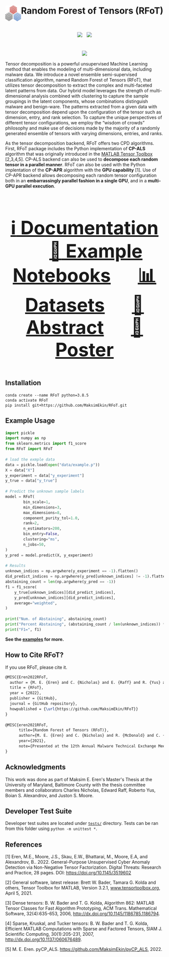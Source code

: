 # Random Forest of Tensors (RFoT) <img align="left" width="50" height="50" src="RFoT/RFoT.png">

<div align="center", style="font-size: 50px">
    <img src="https://img.shields.io/hexpm/l/plug"></img>
    <img src="https://img.shields.io/badge/python-v3.8.5-blue"></img>
</div>

<br>

<p align="center">
  <img width="500" src="RFoT/rfot_demo.png">
</p>

Tensor decomposition is a powerful unsupervised Machine Learning method that enables the modeling of multi-dimensional data, including malware data. We introduce a novel ensemble semi-supervised classification algorithm, named Random Forest of Tensors (RFoT), that utilizes tensor decomposition to extract the complex and multi-faceted latent patterns from data. Our hybrid model leverages the strength of multi-dimensional analysis combined with clustering to capture the sample groupings in the latent components, whose combinations distinguish malware and benign-ware. The patterns extracted from a given data with tensor decomposition depend upon the configuration of the tensor such as dimension, entry, and rank selection. To capture the unique perspectives of different tensor configurations, we employ the “wisdom of crowds” philosophy and make use of decisions made by the majority of a randomly generated ensemble of tensors with varying dimensions, entries, and ranks.

As the tensor decomposition backend, RFoT offers two CPD algorithms. First, RFoT package includes the Python implementation of **CP-ALS** algorithm that was originally introduced in the [MATLAB Tensor Toolbox](https://www.tensortoolbox.org/cp.html>) [2,3,4,5]. CP-ALS backend can also be used to **decompose each random tensor in a parallel manner**. RFoT can also be used with the Python implentation of the **CP-APR** algorithm with the **GPU capability** [1]. Use of CP-APR backend allows decomposing each random tensor configuration both in an **embarrassingly parallel fashion in a single GPU**, and in a **multi-GPU parallel execution**.

<div align="center", style="font-size: 50px">

### [:information_source: Documentation](#) &emsp; [:orange_book: Example Notebooks](examples/) &emsp; [:bar_chart: Datasets](data/) &emsp; [:page_facing_up: Abstract](https://www.maksimeren.com/abstract/Random_Forest_of_Tensors_RFoT_MTEM.pdf)  &emsp; [:scroll: Poster](https://www.maksimeren.com/poster/Random_Forest_of_Tensors_RFoT_MTEM.pdf)

</div>


## Installation

```shell
conda create --name RFoT python=3.8.5
conda activate RFoT
pip install git+https://github.com/MaksimEkin/RFoT.git
```

## Example Usage
```python
import pickle
import numpy as np
from sklearn.metrics import f1_score
from RFoT import RFoT

# load the exmple data
data = pickle.load(open("data/example.p"))
X = data["X"]
y_experiment = data["y_experiment"]
y_true = data["y_true"]

# Predict the unknown sample labels
model = RFoT(
        bin_scale=1,
        min_dimensions=3,
        max_dimensions=8,
        component_purity_tol=1.0,
        rank=2,
        n_estimators=200,
        bin_entry=False,
        clustering="ms",
        n_jobs=50,
)
y_pred = model.predict(X, y_experiment)

# Results
unknown_indices = np.argwhere(y_experiment == -1).flatten()
did_predict_indices = np.argwhere(y_pred[unknown_indices] != -1).flatten()
abstaining_count = len(np.argwhere(y_pred == -1))
f1 = f1_score(
    y_true[unknown_indices][did_predict_indices],
    y_pred[unknown_indices][did_predict_indices],
    average="weighted",
)

print("Num. of Abstaining", abstaining_count)
print("Percent Abstaining", (abstaining_count / len(unknown_indices)) * 100, "%")
print("F1=", f1)
```
**See the [examples](examples/) for more.**

## How to Cite RFoT?
If you use RFoT, please cite it.

```latex
@MISC{Eren2022RFoT,
  author = {M. E. {Eren} and C. {Nicholas} and E. {Raff} and R. {Yus} and J. S. {Moore} and B. S. {Alexandrov}},
  title = {RFoT},
  year = {2022},
  publisher = {GitHub},
  journal = {GitHub repository},
  howpublished = {\url{https://github.com/MaksimEkin/RFoT}}
}

@MISC{eren2021RFoT,
      title={Random Forest of Tensors (RFoT)}, 
      author={M. E. {Eren} and C. {Nicholas} and R. {McDonald} and C. {Hamer}},
      year={2021},
      note={Presented at the 12th Annual Malware Technical Exchange Meeting, Online, 2021}
}
```

## Acknowledgments

This work was done as part of Maksim E. Eren's Master's Thesis at the University of Maryland, Baltimore County with the thesis committee members and collaborators Charles Nicholas, Edward Raff, Roberto Yus, Boian S. Alexandrov, and Juston S. Moore.

## Developer Test Suite
Developer test suites are located under [```tests/```](tests/) directory. Tests can be ran from this folder using ```python -m unittest *```.

## References
[1] Eren, M.E., Moore, J.S., Skau, E.W., Bhattarai, M., Moore, E.A, and Alexandrov, B.. 2022. General-Purpose Unsupervised Cyber Anomaly Detection via Non-Negative Tensor Factorization. Digital Threats: Research and Practice, 28 pages. DOI: https://doi.org/10.1145/3519602

[2] General software, latest release: Brett W. Bader, Tamara G. Kolda and others, Tensor Toolbox for MATLAB, Version 3.2.1, www.tensortoolbox.org, April 5, 2021.

[3] Dense tensors: B. W. Bader and T. G. Kolda, Algorithm 862: MATLAB Tensor Classes for Fast Algorithm Prototyping, ACM Trans. Mathematical Software, 32(4):635-653, 2006, http://dx.doi.org/10.1145/1186785.1186794.

[4] Sparse, Kruskal, and Tucker tensors: B. W. Bader and T. G. Kolda, Efficient MATLAB Computations with Sparse and Factored Tensors, SIAM J. Scientific Computing, 30(1):205-231, 2007, http://dx.doi.org/10.1137/060676489.

[5] M. E. Eren. pyCP_ALS. https://github.com/MaksimEkin/pyCP_ALS, 2022.